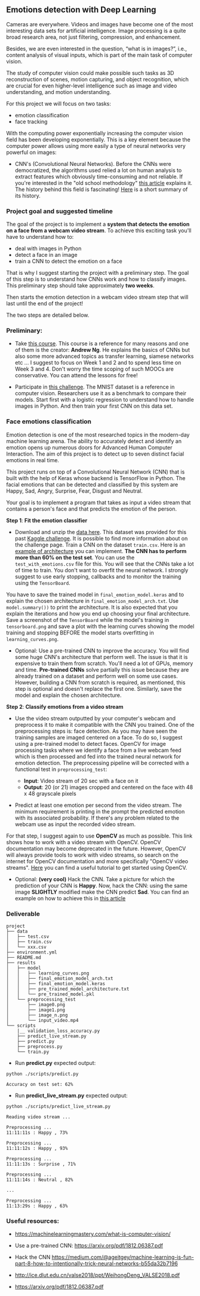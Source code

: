 ## Emotions detection with Deep Learning

Cameras are everywhere. Videos and images have become one of the most interesting data sets for artificial intelligence.
Image processing is a quite broad research area, not just filtering, compression, and enhancement.

Besides, we are even interested in the question, “what is in images?”, i.e., content analysis of visual inputs, which is part of the main task of computer vision.

The study of computer vision could make possible such tasks as 3D reconstruction of scenes, motion capturing, and object recognition, which are crucial for even higher-level intelligence such as image and video understanding, and motion understanding.

For this project we will focus on two tasks:

- emotion classification
- face tracking

With the computing power exponentially increasing the computer vision field has been developing exponentially. This is a key element because the computer power allows using more easily a type of neural networks very powerful on images:

- CNN's (Convolutional Neural Networks). Before the CNNs were democratized, the algorithms used relied a lot on human analysis to extract features which obviously time-consuming and not reliable. If you're interested in the "old
  school methodology" [this article](https://towardsdatascience.com/classifying-facial-emotions-via-machine-learning-5aac111932d3) explains it.
  The history behind this field is fascinating! [Here](https://kapernikov.com/basic-introduction-to-computer-vision/) is a short summary of its history.

### Project goal and suggested timeline

The goal of the project is to implement a **system that detects the emotion on a face from a webcam video stream**. To achieve this exciting task you'll have to understand how to:

- deal with images in Python
- detect a face in an image
- train a CNN to detect the emotion on a face

That is why I suggest starting the project with a preliminary step. The goal of this step is to understand how CNNs work and how to classify images. This preliminary step should take approximately **two weeks**.

Then starts the emotion detection in a webcam video stream step that will last until the end of the project!

The two steps are detailed below.

### Preliminary:

- Take [this course](https://www.coursera.org/learn/convolutional-neural-networks). This course is a reference for many reasons and one of them is the creator: **Andrew Ng**. He explains the basics of CNNs but also some more advanced topics as transfer learning, siamese networks etc ...
  I suggest to focus on Week 1 and 2 and to spend less time on Week 3 and 4. Don't worry the time scoping of such MOOCs are conservative. You can attend the lessons for free!

- Participate in [this challenge](https://www.kaggle.com/c/digit-recognizer/code). The MNIST dataset is a reference in computer vision. Researchers use it as a benchmark to compare their models.
  Start first with a logistic regression to understand how to handle images in Python. And then train your first CNN on this data set.

### Face emotions classification

Emotion detection is one of the most researched topics in the modern-day machine learning arena. The ability to accurately detect and identify an emotion opens up numerous doors for Advanced Human Computer Interaction.
The aim of this project is to detect up to seven distinct facial emotions in real time.

This project runs on top of a Convolutional Neural Network (CNN) that is built with the help of Keras whose backend is TensorFlow in Python.
The facial emotions that can be detected and classified by this system are Happy, Sad, Angry, Surprise, Fear, Disgust and Neutral.

Your goal is to implement a program that takes as input a video stream that contains a person's face and that predicts the emotion of the person.

**Step 1**: **Fit the emotion classifier**

- Download and unzip the [data here](https://assets.01-edu.org/ai-branch/project3/emotions-detector.zip).
  This dataset was provided for this past [Kaggle challenge](https://www.kaggle.com/competitions/challenges-in-representation-learning-facial-expression-recognition-challenge/overview).
  It is possible to find more information about on the challenge page. Train a CNN on the dataset `train.csv`. Here is an [example of architecture](https://www.quora.com/What-is-the-VGG-neural-network) you can implement.
  **The CNN has to perform more than 60% on the test set**. You can use the `test_with_emotions.csv` file for this. You will see that the CNNs take a lot of time to train.
  You don't want to overfit the neural network. I strongly suggest to use early stopping, callbacks and to monitor the training using the `TensorBoard`.

You have to save the trained model in `final_emotion_model.keras` and to explain the chosen architecture in `final_emotion_model_arch.txt`. Use `model.summary())` to print the architecture.
It is also expected that you explain the iterations and how you end up choosing your final architecture. Save a screenshot of the `TensorBoard` while the model's training in `tensorboard.png` and save a plot with the learning curves showing the model training and stopping BEFORE the model starts overfitting in `learning_curves.png`.

- Optional: Use a pre-trained CNN to improve the accuracy. You will find some huge CNN's architecture that perform well. The issue is that it is expensive to train them from scratch.
  You'll need a lot of GPUs, memory and time. **Pre-trained CNNs** solve partially this issue because they are already trained on a dataset and perform well on some use cases. However, building a CNN from scratch is required, as mentioned, this step is optional and doesn't replace the first one. Similarly, save the model and explain the chosen architecture.

**Step 2**: **Classify emotions from a video stream**

- Use the video stream outputted by your computer's webcam and preprocess it to make it compatible with the CNN you trained. One of the preprocessing steps is: face detection. As you may have seen the training samples are imaged centered on a face.
  To do so, I suggest using a pre-trained model to detect faces. OpenCV for image processing tasks where we identify a face from a live webcam feed which is then processed and fed into the trained neural network for emotion detection. The preprocessing pipeline will be corrected with a functional test in `preprocessing_test`:

  - **Input**: Video stream of 20 sec with a face on it
  - **Output**: 20 (or 21) images cropped and centered on the face with 48 x 48
    grayscale pixels

- Predict at least one emotion per second from the video stream. The minimum requirement is printing in the prompt the predicted emotion with its associated probability. If there's any problem related to the webcam use as input the recorded video stream.

For that step, I suggest again to use **OpenCV** as much as possible. This link shows how to work with a video stream with OpenCV. OpenCV documentation may become deprecated in the future. However, OpenCV will always provide tools to work with video streams, so search on the internet for OpenCV documentation and more specifically "OpenCV video streams".
[Here](https://docs.opencv.org/4.x/dd/d43/tutorial_py_video_display.html) you can find a useful tutorial to get started using OpenCV.

- Optional: **(very cool)** Hack the CNN. Take a picture for which the prediction of your CNN is **Happy**. Now, hack the CNN: using the same image **SLIGHTLY** modified make the CNN predict **Sad**.
  You can find an example on how to achieve this in [this article](https://medium.com/@ageitgey/machine-learning-is-fun-part-8-how-to-intentionally-trick-neural-networks-b55da32b7196)

### Deliverable

```
project
├── data
│   ├── test.csv
│   ├── train.csv
│   └── xxx.csv
├── environment.yml
├── README.md
├── results
│   ├── model
│   │   ├── learning_curves.png
│   │   ├── final_emotion_model_arch.txt
│   │   ├── final_emotion_model.keras
│   │   ├── pre_trained_model_architecture.txt
│   │   └── pre_trained_model.pkl
│   └── preprocessing_test
│       ├── image0.png
│       ├── image1.png
│       ├── image_n.png
│       └── input_video.mp4
└── scripts
    |__ validation_loss_accuracy.py
    ├── predict_live_stream.py
    ├── predict.py
    ├── preprocess.py
    └── train.py

```

- Run **predict.py** expected output:

```prompt
python ./scripts/predict.py

Accuracy on test set: 62%

```

- Run **predict_live_stream.py** expected output:

```prompt
python ./scripts/predict_live_stream.py

Reading video stream ...

Preprocessing ...
11:11:11s : Happy , 73%

Preprocessing ...
11:11:12s : Happy , 93%

Preprocessing ...
11:11:13s : Surprise , 71%

Preprocessing ...
11:11:14s : Neutral , 82%

...

Preprocessing ...
11:13:29s : Happy , 63%

```

### Useful resources:

- https://machinelearningmastery.com/what-is-computer-vision/

- Use a pre-trained CNN: https://arxiv.org/pdf/1812.06387.pdf

- Hack the CNN https://medium.com/@ageitgey/machine-learning-is-fun-part-8-how-to-intentionally-trick-neural-networks-b55da32b7196

- http://ice.dlut.edu.cn/valse2018/ppt/WeihongDeng_VALSE2018.pdf

- https://arxiv.org/pdf/1812.06387.pdf
